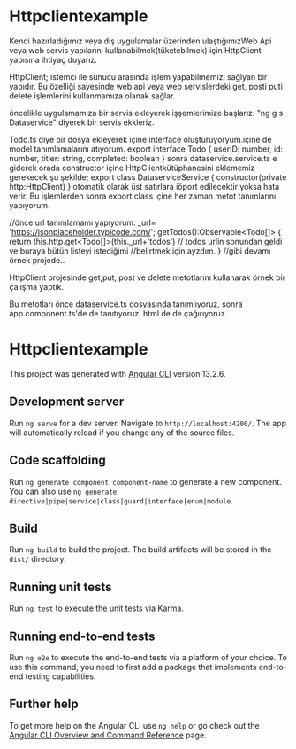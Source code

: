 # Httpclientexample
Kendi hazırladığımız veya dış uygulamalar üzerinden ulaştığımızWeb Api veya web servis yapılarını kullanabilmek(tüketebilmek)
 için HttpClient yapısına ihtiyaç duyarız.

HttpClient; istemci ile sunucu arasında işlem yapabilmemizi sağlyan bir yapıdır. Bu özelliği sayesinde web api veya
 web servislerdeki get, posti puti delete işlemlerini kullanmamıza olanak sağlar.


 öncelikle uygulamamıza bir servis ekleyerek işşemlerimize başlarız.
 "ng g s Dataservice" diyerek bir servis ekkleriz.

Todo.ts diye bir dosya ekleyerek içine interface oluşturuyoryum.içine de model tanımlamalarını atıyorum.
export interface Todo
{
    userID: number,
    id: number,
    titler: string,
    completed: boolean
}
sonra dataservice.service.ts e giderek orada constructor içine HttpClientkütüphanesini eklememiz gerekecek şu şekilde;
export class DataserviceService {
    constructor(private http:HttpClient)
}
otomatik olarak üst satırlara iöport edilecektir yoksa hata verir.
Bu işlemlerden sonra export class içine her zaman metot tanımlarını yapıyorum.

//önce url tanımlamamı yapıyorum. _url= 'https://jsonplaceholder.typicode.com/';
getTodos():Observable<Todo[]>
{
    return this.http.get<Todo[]>(this._url+'todos') // todos urlin sonundan geldi ve buraya bütün listeyi istediğimi 
    //belirtmek için ayzdım.
} //gibi
devamı örnek projede..

HttpClient projesinde get,put, post ve delete metotlarını kullanarak örnek bir çalışma yaptık.

Bu metotları önce dataservice.ts dosyasında tanımlıyoruz, sonra app.component.ts'de de tanıtıyoruz. html de de 
çağırıyoruz.
# Httpclientexample

This project was generated with [Angular CLI](https://github.com/angular/angular-cli) version 13.2.6.

## Development server

Run `ng serve` for a dev server. Navigate to `http://localhost:4200/`. The app will automatically reload if you change any of the source files.

## Code scaffolding

Run `ng generate component component-name` to generate a new component. You can also use `ng generate directive|pipe|service|class|guard|interface|enum|module`.

## Build

Run `ng build` to build the project. The build artifacts will be stored in the `dist/` directory.

## Running unit tests

Run `ng test` to execute the unit tests via [Karma](https://karma-runner.github.io).

## Running end-to-end tests

Run `ng e2e` to execute the end-to-end tests via a platform of your choice. To use this command, you need to first add a package that implements end-to-end testing capabilities.

## Further help

To get more help on the Angular CLI use `ng help` or go check out the [Angular CLI Overview and Command Reference](https://angular.io/cli) page.
